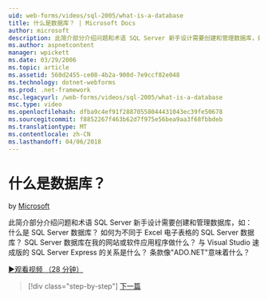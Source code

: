 ```yaml
---
uid: web-forms/videos/sql-2005/what-is-a-database
title: 什么是数据库？ | Microsoft Docs
author: microsoft
description: 此简介部分介绍问题和术语 SQL Server 新手设计需要创建和管理数据库，如： 什么是 SQL Server 数据库？ 如何...
ms.author: aspnetcontent
manager: wpickett
ms.date: 03/29/2006
ms.topic: article
ms.assetid: 560d2455-ce08-4b2a-900d-7e9ccf82e048
ms.technology: dotnet-webforms
ms.prod: .net-framework
msc.legacyurl: /web-forms/videos/sql-2005/what-is-a-database
msc.type: video
ms.openlocfilehash: dfba9c4ef91f28870558044431043ec39fe50678
ms.sourcegitcommit: f8852267f463b62d7f975e56bea9aa3f68fbbdeb
ms.translationtype: MT
ms.contentlocale: zh-CN
ms.lasthandoff: 04/06/2018
---
```

<a name="what-is-a-database"></a>什么是数据库？
====================
by [Microsoft](https://github.com/microsoft)

此简介部分介绍问题和术语 SQL Server 新手设计需要创建和管理数据库，如： 什么是 SQL Server 数据库？ 如何为不同于 Excel 电子表格的 SQL Server 数据库？ SQL Server 数据库在我的网站或软件应用程序做什么？ 与 Visual Studio 速成版的 SQL Server Express 的关系是什么？ 条款像"ADO.NET"意味着什么？

[&#9654;观看视频 （28 分钟）](https://channel9.msdn.com/Blogs/ASP-NET-Site-Videos/what-is-a-database)

> [!div class="step-by-step"]
> [下一篇](understanding-database-tables-and-records.md)
